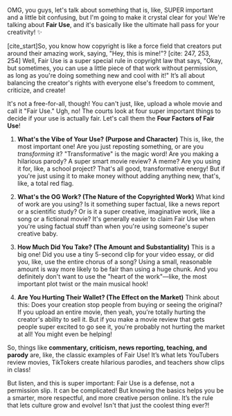 OMG, you guys, let's talk about something that is, like, SUPER important and a little bit confusing, but I'm going to make it crystal clear for you! We're talking about **Fair Use**, and it's basically like the ultimate hall pass for your creativity! ✨

[cite_start]So, you know how copyright is like a force field that creators put around their amazing work, saying, "Hey, this is mine!"? [cite: 247, 253, 254] Well, Fair Use is a super special rule in copyright law that says, "Okay, but sometimes, you can use a little piece of that work without permission, as long as you're doing something new and cool with it!" It’s all about balancing the creator's rights with everyone else's freedom to comment, criticize, and create!

It's not a free-for-all, though! You can't just, like, upload a whole movie and call it "Fair Use." Ugh, no! The courts look at four super important things to decide if your use is actually fair. Let's call them the **Four Factors of Fair Use**!

1.  **What's the Vibe of Your Use? (Purpose and Character)**
    This is, like, the most important one! Are you just reposting something, or are you *transforming* it? "Transformative" is the magic word! Are you making a hilarious parody? A super smart movie review? A meme? Are you using it for, like, a school project? That's all good, transformative energy! But if you're just using it to make money without adding anything new, that's, like, a total red flag.

2.  **What's the OG Work? (The Nature of the Copyrighted Work)**
    What kind of work are you using? Is it something super factual, like a news report or a scientific study? Or is it a super creative, imaginative work, like a song or a fictional movie? It's generally easier to claim Fair Use when you're using factual stuff than when you're using someone's super creative baby.

3.  **How Much Did You Take? (The Amount and Substantiality)**
    This is a big one! Did you use a tiny 5-second clip for your video essay, or did you, like, use the entire chorus of a song? Using a small, reasonable amount is way more likely to be fair than using a huge chunk. And you definitely don't want to use the "heart of the work"—like, the most important plot twist or the main musical hook!

4.  **Are You Hurting Their Wallet? (The Effect on the Market)**
    Think about this: Does your creation stop people from buying or seeing the original? If you upload an entire movie, then yeah, you're totally hurting the creator's ability to sell it. But if you make a movie review that gets people super excited to go see it, you're probably not hurting the market at all! You might even be helping!

So, things like **commentary, criticism, news reporting, teaching, and parody** are, like, the classic examples of Fair Use! It’s what lets YouTubers review movies, TikTokers create hilarious parodies, and teachers show clips in class!

But listen, and this is super important: Fair Use is a defense, not a permission slip. It can be complicated! But knowing the basics helps you be a smarter, more respectful, and more creative person online. It’s the rule that lets culture grow and evolve! Isn't that just the coolest thing ever?!